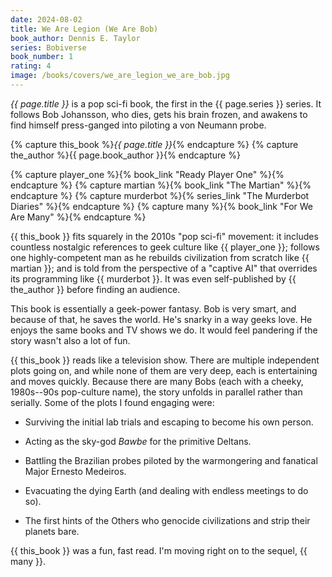 ```yaml
---
date: 2024-08-02
title: We Are Legion (We Are Bob)
book_author: Dennis E. Taylor
series: Bobiverse
book_number: 1
rating: 4
image: /books/covers/we_are_legion_we_are_bob.jpg
---
```


<cite class="book-title">{{ page.title }}</cite> is a pop sci-fi book, the
first in the <span class="book-series">{{ page.series }}</span> series. It
follows Bob Johansson, who dies, gets his brain frozen, and awakens to find
himself press-ganged into piloting a von Neumann probe.

{% capture this_book %}<cite class="book-title">{{ page.title }}</cite>{% endcapture %}
{% capture the_author %}<span class="author-name">{{ page.book_author }}</span>{% endcapture %}

{% capture player_one %}{% book_link "Ready Player One" %}{% endcapture %}
{% capture martian %}{% book_link "The Martian" %}{% endcapture %}
{% capture murderbot %}{% series_link "The Murderbot Diaries" %}{% endcapture %}
{% capture many %}{% book_link "For We Are Many" %}{% endcapture %}

{{ this_book }} fits squarely in the 2010s "pop sci-fi" movement: it includes
countless nostalgic references to geek culture like {{ player_one }}; follows
one highly-competent man as he rebuilds civilization from scratch like {{
martian }}; and is told from the perspective of a "captive AI" that overrides
its programming like {{ murderbot }}. It was even self-published by {{
the_author }} before finding an audience.

This book is essentially a geek-power fantasy. Bob is very smart, and because
of that, he saves the world. He's snarky in a way geeks love. He enjoys the
same books and TV shows we do. It would feel pandering if the story wasn't
also a lot of fun.

{{ this_book }} reads like a television show. There are multiple independent
plots going on, and while none of them are very deep, each is entertaining and
moves quickly. Because there are many Bobs (each with a cheeky, 1980s--90s
pop-culture name), the story unfolds in parallel rather than serially. Some of
the plots I found engaging were:

- Surviving the initial lab trials and escaping to become his own person.

- Acting as the sky-god _Bawbe_ for the primitive Deltans.

- Battling the Brazilian probes piloted by the warmongering and fanatical
  Major Ernesto Medeiros.

- Evacuating the dying Earth (and dealing with endless meetings to do so).

- The first hints of the Others who genocide civilizations and strip their
  planets bare.

{{ this_book }} was a fun, fast read. I'm moving right on to the sequel, {{
many }}.
